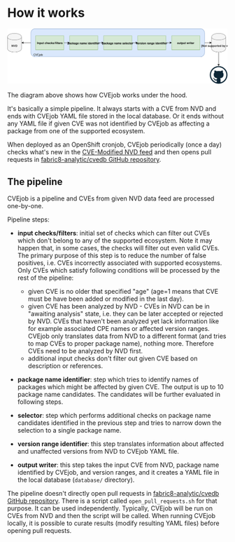 # How it works

![How it works](images/cvejob_pipeline.svg)

The diagram above shows how CVEjob works under the hood.

It's basically a simple pipeline. It always starts with a CVE from NVD and ends with CVEjob YAML file
stored in the local database. Or it ends without any YAML file if given CVE was not identified by CVEjob
as affecting a package from one of the supported ecosystem.

When deployed as an OpenShift cronjob, CVEjob periodically (once a day) checks what's new in the [CVE-Modified NVD feed](https://nvd.nist.gov/vuln/data-feeds#JSON_FEED)
and then opens pull requests in [fabric8-analytic/cvedb GitHub repository](https://github.com/fabric8-analytics/cvedb/).


## The pipeline

CVEjob is a pipeline and CVEs from given NVD data feed are processed one-by-one.

Pipeline steps:

* **input checks/filters**: initial set of checks which can filter out CVEs which don't belong to any of the supported ecosystem.
Note it may happen that, in some cases, the checks will filter out even valid CVEs.
The primary purpose of this step is to reduce the number of false positives, i.e. CVEs incorrectly associated with supported ecosystems.
Only CVEs which satisfy following conditions will be processed by the rest of the pipeline:

  * given CVE is no older that specified "age" (age=1 means that CVE must be have been added or modified in the last day).
  * given CVE has been analyzed by NVD - CVEs in NVD can be in "awaiting analysis" state,
  i.e. they can be later accepted or rejected by NVD. CVEs that haven't been analyzed yet lack information
  like for example associated CPE names or affected version ranges.
  CVEjob only translates data from NVD to a different format (and tries to map CVEs to proper package name),
  nothing more. Therefore CVEs need to be analyzed by NVD first.
  * additional input checks don't filter out given CVE based on description or references.

* **package name identifier**: step which tries to identify names of packages which might be affected by given CVE.
The output is up to 10 package name candidates. The candidates will be further evaluated in following steps.


* **selector**: step which performs additional checks on package name candidates identified in the previous step
and tries to narrow down the selection to a single package name.


* **version range identifier**: this step translates information about affected and unaffected versions from NVD to CVEjob YAML file.

* **output writer**: this step takes the input CVE from NVD, package name identified by CVEjob, and version ranges,
and it creates a YAML file in the local database (`database/` directory).


The pipeline doesn't directly open pull requests in [fabric8-analytic/cvedb GitHub repository](https://github.com/fabric8-analytics/cvedb/).
There is a script called `open_pull_requests.sh` for that purpose. It can be used independently.
Typically, CVEjob will be run on CVEs from NVD and then the script will be called. When running CVEjob locally,
it is possible to curate results (modify resulting YAML files) before opening pull requests.

